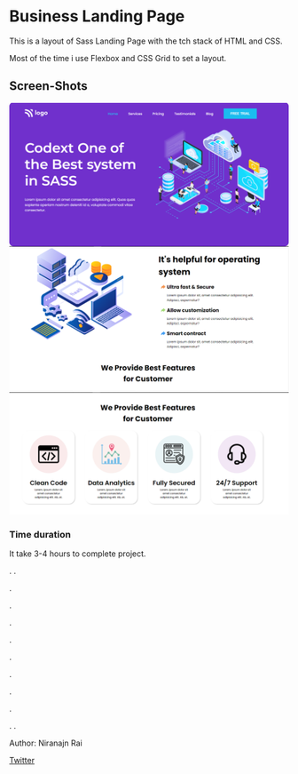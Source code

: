 # Business Landing Page

This is a layout of Sass Landing Page with the tch stack of HTML and CSS. 

Most of the time i use Flexbox and CSS Grid to set a layout.


## Screen-Shots
![](./Images/Sass%20Landing%20Page.png)
![](./Images/Sass-2.png)
![](./Images/Sass-3.png)
### Time duration
It take 3-4 hours to complete project.

  .
.


.


.


.


.


.


.


.


.


.
.

   
  
  
  
   
  
Author:
Niranajn Rai


[Twitter](https://twitter.com/Niranjanrai9)
